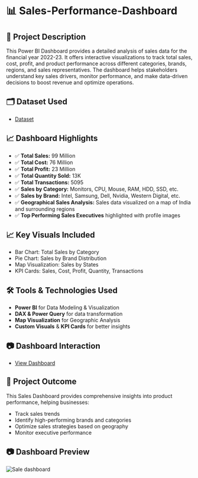 # 📊 Sales-Performance-Dashboard
## 📝 Project Description
This Power BI Dashboard provides a detailed analysis of sales data for the financial year 2022-23. It offers interactive visualizations to track total sales, cost, profit, and product performance across different categories, brands, regions, and sales representatives.
The dashboard helps stakeholders understand key sales drivers, monitor performance, and make data-driven decisions to boost revenue and optimize operations.

## 🗂 Dataset Used
- <a href="https://github.com/priti7540/Sales-Performance-Dashboard/blob/main/Complete_Techno_Sales_Data-2.xlsx">Dataset</a>

## 📈 Dashboard Highlights
- ✅ **Total Sales:** 99 Million
- ✅ **Total Cost:** 76 Million
- ✅ **Total Profit:** 23 Million
- ✅ **Total Quantity Sold:** 13K
- ✅ **Total Transactions:** 5095
- ✅ **Sales by Category:** Monitors, CPU, Mouse, RAM, HDD, SSD, etc.
- ✅ **Sales by Brand:** Intel, Samsung, Dell, Nvidia, Western Digital, etc.
- ✅ **Geographical Sales Analysis:** Sales data visualized on a map of India and surrounding regions
- ✅ **Top Performing Sales Executives** highlighted with profile images

##  📈 Key Visuals Included
- Bar Chart: Total Sales by Category
- Pie Chart: Sales by Brand Distribution
- Map Visualization: Sales by States
- KPI Cards: Sales, Cost, Profit, Quantity, Transactions

## 🛠 Tools & Technologies Used
- **Power BI** for Data Modeling & Visualization
- **DAX & Power Query** for data transformation
- **Map Visualization** for Geographic Analysis
- **Custom Visuals** & **KPI Cards** for better insights

## 📷 Dashboard Interaction
- <a href="https://github.com/priti7540/Sales-Performance-Dashboard/blob/main/Sale%20dashboard.png">View Dashboard</a>

## 🚀 Project Outcome
This Sales Dashboard provides comprehensive insights into product performance, helping businesses:
- Track sales trends
- Identify high-performing brands and categories
- Optimize sales strategies based on geography
- Monitor executive performance

## 📷 Dashboard Preview
![Sale dashboard](https://github.com/user-attachments/assets/6b6f1f29-7900-4e9c-b349-c94217cf8ea3)



